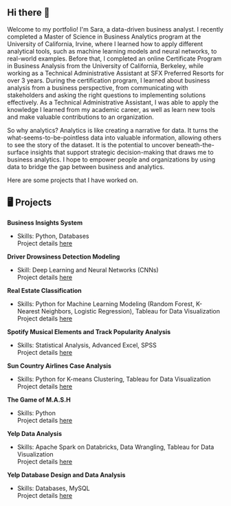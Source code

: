 ## Hi there :wave:

Welcome to my portfolio! I'm Sara, a data-driven business analyst. I recently completed a Master of Science in Business Analytics program at the University of California, Irvine, where I learned how to apply different analytical tools, such as machine learning models and neural networks, to real-world examples. Before that, I completed an online Certificate Program in Business Analysis from the University of California, Berkeley, while working as a Technical Administrative Assistant at SFX Preferred Resorts for over 3 years. During the certification program, I learned about business analysis from a business perspective, from communicating with stakeholders and asking the right questions to implementing solutions effectively. As a Technical Administrative Assistant, I was able to apply the knowledge I learned from my academic career, as well as learn new tools and make valuable contributions to an organization.  

So why analytics? Analytics is like creating a narrative for data. It turns the what-seems-to-be-pointless data into valuable information, allowing others to see the story of the dataset. It is the potential to uncover beneath-the-surface insights that support strategic decision-making that draws me to business analytics. I hope to empower people and organizations by using data to bridge the gap between business and analytics.

Here are some projects that I have worked on.

## :desktop_computer: Projects  
<b>Business Insights System</b>  
- Skills: Python, Databases  
Project details [here](https://github.com/sara-huang-hart/business-recommendations-system.git)

<b>Driver Drowsiness Detection Modeling</b>  
- Skill: Deep Learning and Neural Networks (CNNs)  
Project details [here]()  

<b>Real Estate Classification</b>    
- Skills: Python for Machine Learning Modeling (Random Forest, K-Nearest Neighbors, Logistic Regression), Tableau for Data Visualization
Project details [here]()  

<b>Spotify Musical Elements and Track Popularity Analysis</b>    
- Skills: Statistical Analysis, Advanced Excel, SPSS  
Project details [here]()

<b>Sun Country Airlines Case Analysis</b>    
- Skills: Python for K-means Clustering, Tableau for Data Visualization  
Project details [here]()

<b>The Game of M.A.S.H</b>  
- Skills: Python  
Project details [here]()  

<b>Yelp Data Analysis</b>    
- Skills: Apache Spark on Databricks, Data Wrangling, Tableau for Data Visualization  
Project details [here]()

<b>Yelp Database Design and Data Analysis</b>    
- Skills: Databases, MySQL  
Project details [here]()

<!--
**sara-huang-hart/sara-huang-hart** is a ✨ _special_ ✨ repository because its `README.md` (this file) appears on your GitHub profile.

Here are some ideas to get you started:

- 🔭 I’m currently working on ...
- 🌱 I’m currently learning ...
- 👯 I’m looking to collaborate on ...
- 🤔 I’m looking for help with ...
- 💬 Ask me about ...
- 📫 How to reach me: ...
- 😄 Pronouns: ...
- ⚡ Fun fact: ...
-->
